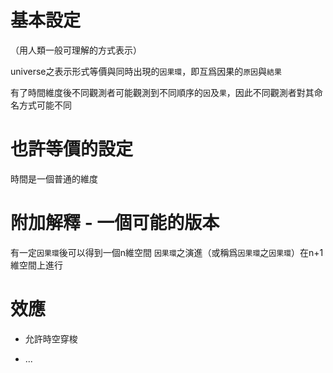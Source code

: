 # 基本設定

（用人類一般可理解的方式表示）

universe之表示形式等價與同時出現的`因果環`，即互爲因果的`原因`與`結果`

有了時間維度後不同觀測者可能觀測到不同順序的`因`及`果`，因此不同觀測者對其命名方式可能不同

# 也許等價的設定

時間是一個普通的維度

# 附加解釋 - 一個可能的版本

有一定`因果環`後可以得到一個n維空間 `因果環`之演進（或稱爲`因果環`之`因果環`）在n+1維空間上進行

# 效應

+ 允許時空穿梭

+ ...

